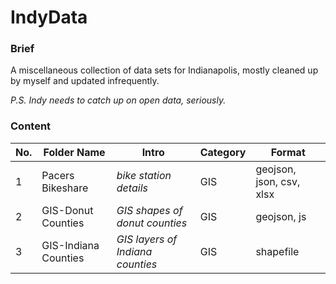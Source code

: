 IndyData
========

### Brief
A miscellaneous collection of data sets for Indianapolis, mostly cleaned up by myself and updated infrequently.

*P.S. Indy needs to catch up on open data, seriously.*

### Content
No. | Folder Name | Intro | Category | Format
----- | ------- | -------- | -------- | --------
1 | Pacers Bikeshare | *bike station details* | GIS | geojson, json, csv, xlsx
2 | GIS-Donut Counties | *GIS shapes of donut counties* | GIS | geojson, js
3 | GIS-Indiana Counties | *GIS layers of Indiana counties* | GIS | shapefile
